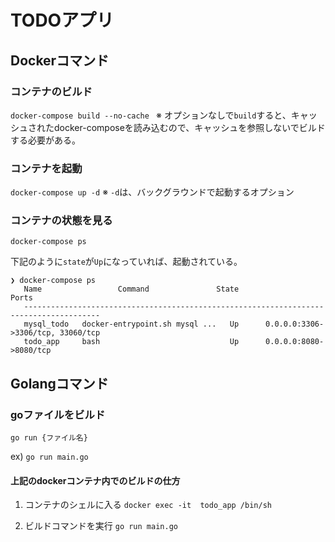 # TODOアプリ

## Dockerコマンド

### コンテナのビルド
`docker-compose build --no-cache `
※ オプションなしで`build`すると、キャッシュされたdocker-composeを読み込むので、キャッシュを参照しないでビルドする必要がある。


### コンテナを起動
`docker-compose up -d`
※ `-d`は、バックグラウンドで起動するオプション


### コンテナの状態を見る
`docker-compose ps`

下記のように`state`が`Up`になっていれば、起動されている。

```shell
❯ docker-compose ps
   Name                 Command               State                 Ports              
   ---------------------------------------------------------------------------------------
   mysql_todo   docker-entrypoint.sh mysql ...   Up      0.0.0.0:3306->3306/tcp, 33060/tcp
   todo_app     bash                             Up      0.0.0.0:8080->8080/tcp           
```




## Golangコマンド
### goファイルをビルド
`go run {ファイル名}`

ex) `go run main.go`

#### 上記のdockerコンテナ内でのビルドの仕方
1. コンテナのシェルに入る
`docker exec -it  todo_app /bin/sh`

2. ビルドコマンドを実行
`go run main.go`







